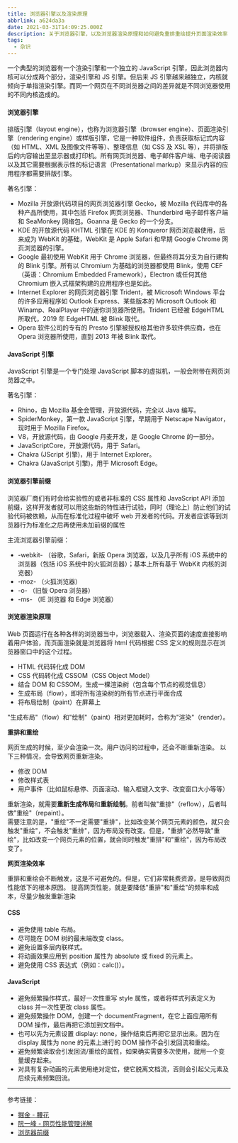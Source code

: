 ```yaml
---
title: 浏览器引擎以及渲染原理
abbrlink: a624da3a
date: 2021-03-31T14:09:25.000Z
description: 关于浏览器引擎，以及浏览器渲染原理和如何避免重排重绘提升页面渲染效率
tags:
  - 杂识
---
```


一个典型的浏览器有一个渲染引擎和一个独立的 JavaScript 引擎，因此浏览器内核可以分成两个部分，渲染引擎和 JS 引擎。但后来 JS 引擎越来越独立，内核就倾向于单指渲染引擎。而同一个网页在不同浏览器之间的差异就是不同浏览器使用的不同内核造成的。

<!--more-->

#### 浏览器引擎

排版引擎（layout engine），也称为浏览器引擎（browser engine）、页面渲染引擎（rendering engine）或样版引擎，它是一种软件组件，负责获取标记式内容（如 HTML、XML 及图像文件等等）、整理信息（如 CSS 及 XSL 等），并将排版后的内容输出至显示器或打印机。所有网页浏览器、电子邮件客户端、电子阅读器以及其它需要根据表示性的标记语言（Presentational markup）来显示内容的应用程序都需要排版引擎。

著名引擎：

- Mozilla 开放源代码项目的网页浏览器引擎 Gecko，被 Mozilla 代码库中的各种产品所使用，其中包括 Firefox 网页浏览器、Thunderbird 电子邮件客户端和 SeaMonkey 网络包。Goanna 是 Gecko 的一个分支。
- KDE 的开放源代码 KHTML 引擎在 KDE 的 Konqueror 网页浏览器使用，后来成为 WebKit 的基础，WebKit 是 Apple Safari 和早期 Google Chrome 网页浏览器的引擎。
- Google 最初使用 WebKit 用于 Chrome 浏览器，但最终将其分支为自行建构的 Blink 引擎。所有以 Chromium 为基础的浏览器都使用 Blink，使用 CEF（英语：Chromium Embedded Framework），Electron 或任何其他 Chromium 嵌入式框架构建的应用程序也是如此。
- Internet Explorer 的网页浏览器引擎 Trident，被 Microsoft Windows 平台的许多应用程序如 Outlook Express、某些版本的 Microsoft Outlook 和 Winamp、RealPlayer 中的迷你浏览器所使用。Trident 已经被 EdgeHTML 所取代，2019 年 EdgeHTML 被 Blink 取代。
- Opera 软件公司的专有的 Presto 引擎被授权给其他许多软件供应商，也在 Opera 浏览器所使用，直到 2013 年被 Blink 取代。

#### JavaScript 引擎

JavaScript 引擎是一个专门处理 JavaScript 脚本的虚拟机，一般会附带在网页浏览器之中。

著名引擎：

- Rhino，由 Mozilla 基金会管理，开放源代码，完全以 Java 编写。
- SpiderMonkey，第一款 JavaScript 引擎，早期用于 Netscape Navigator，现时用于 Mozilla Firefox。
- V8，开放源代码，由 Google 丹麦开发，是 Google Chrome 的一部分。
- JavaScriptCore，开放源代码，用于 Safari。
- Chakra (JScript 引擎)，用于 Internet Explorer。
- Chakra (JavaScript 引擎)，用于 Microsoft Edge。

#### 浏览器引擎前缀

浏览器厂商们有时会给实验性的或者非标准的 CSS 属性和 JavaScript API 添加前缀，这样开发者就可以用这些新的特性进行试验，同时（理论上）防止他们的试验代码被依赖，从而在标准化过程中破坏 web 开发者的代码。开发者应该等到浏览器行为标准化之后再使用未加前缀的属性

主流浏览器引擎前缀：

- -webkit- （谷歌，Safari，新版 Opera 浏览器，以及几乎所有 iOS 系统中的浏览器（包括 iOS 系统中的火狐浏览器）；基本上所有基于 WebKit 内核的浏览器）
- -moz- （火狐浏览器）
- -o- （旧版 Opera 浏览器）
- -ms- （IE 浏览器 和 Edge 浏览器）

#### 浏览器渲染原理

Web 页面运行在各种各样的浏览器当中，浏览器载入、渲染页面的速度直接影响着用户体验，而页面渲染就是浏览器将 html 代码根据 CSS 定义的规则显示在浏览器窗口中的这个过程。

- HTML 代码转化成 DOM
- CSS 代码转化成 CSSOM（CSS Object Model）
- 结合 DOM 和 CSSOM，生成一棵渲染树（包含每个节点的视觉信息）
- 生成布局（flow），即将所有渲染树的所有节点进行平面合成
- 将布局绘制（paint）在屏幕上

"生成布局"（flow）和"绘制"（paint）相对更加耗时，合称为"渲染"（render）。

**重排和重绘**

网页生成的时候，至少会渲染一次。用户访问的过程中，还会不断重新渲染。
以下三种情况，会导致网页重新渲染。

- 修改 DOM
- 修改样式表
- 用户事件（比如鼠标悬停、页面滚动、输入框键入文字、改变窗口大小等等）

重新渲染，就需要**重新生成布局**和**重新绘制**。前者叫做"重排"（reflow），后者叫做"重绘"（repaint）。  
需要注意的是，"重绘"不一定需要"重排"，比如改变某个网页元素的颜色，就只会触发"重绘"，不会触发"重排"，因为布局没有改变。但是，"重排"必然导致"重绘"，比如改变一个网页元素的位置，就会同时触发"重排"和"重绘"，因为布局改变了。

**网页渲染效率**

重排和重绘会不断触发，这是不可避免的。但是，它们非常耗费资源，是导致网页性能低下的根本原因。
提高网页性能，就是要降低"重排"和"重绘"的频率和成本，尽量少触发重新渲染

#### CSS

- 避免使用 table 布局。
- 尽可能在 DOM 树的最末端改变 class。
- 避免设置多层内联样式。
- 将动画效果应用到 position 属性为 absolute 或 fixed 的元素上。
- 避免使用 CSS 表达式（例如：calc()）。

#### JavaScript

- 避免频繁操作样式，最好一次性重写 style 属性，或者将样式列表定义为 class 并一次性更改 class 属性。
- 避免频繁操作 DOM，创建一个 documentFragment，在它上面应用所有 DOM 操作，最后再把它添加到文档中。
- 也可以先为元素设置 display: none，操作结束后再把它显示出来。因为在 display 属性为 none 的元素上进行的 DOM 操作不会引发回流和重绘。
- 避免频繁读取会引发回流/重绘的属性，如果确实需要多次使用，就用一个变量缓存起来。
- 对具有复杂动画的元素使用绝对定位，使它脱离文档流，否则会引起父元素及后续元素频繁回流。

---

参考链接：

- [掘金 - 腰花](https://juejin.cn/post/6844903569087266823)
- [阮一峰 - 网页性能管理详解](https://www.ruanyifeng.com/blog/2015/09/web-page-performance-in-depth.html)
- [浏览器前缀](https://developer.mozilla.org/zh-CN/docs/Glossary/Vendor_Prefix)
